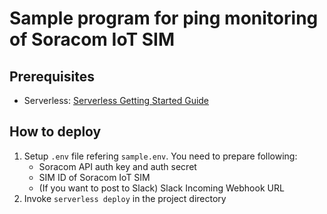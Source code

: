 # Sample program for ping monitoring of Soracom IoT SIM

## Prerequisites

- Serverless: [Serverless Getting Started Guide](https://www.serverless.com/framework/docs/getting-started)

## How to deploy

1. Setup `.env` file refering `sample.env`. You need to prepare following:
   - Soracom API auth key and auth secret
   - SIM ID of Soracom IoT SIM
   - (If you want to post to Slack) Slack Incoming Webhook URL
2. Invoke `serverless deploy` in the project directory
   